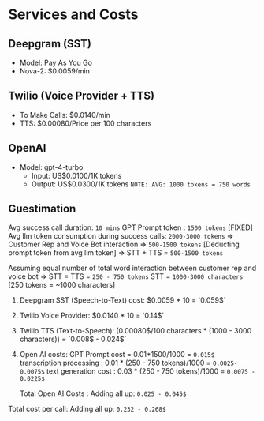 # Services and Costs

## Deepgram (SST)

- Model: Pay As You Go
- Nova-2: $0.0059/min

## Twilio (Voice Provider + TTS)

- To Make Calls: $0.0140/min
- TTS: $0.00080/Price per 100 characters

## OpenAI

- Model: gpt-4-turbo
  - Input: US$0.0100/1K tokens
  - Output: US$0.0300/1K tokens
    `NOTE: AVG: 1000 tokens = 750 words`

## Guestimation

Avg success call duration: `10 mins`
GPT Prompt token : `1500 tokens` [FIXED]
Avg llm token consumption during success calls: `2000-3000 tokens`
=> Customer Rep and Voice Bot interaction => `500-1500 tokens` [Deducting prompt token from avg llm token]
=> STT + TTS = `500-1500 tokens`

Assuming equal number of total word interaction between customer rep and voice bot =>
STT = TTS = `250 - 750 tokens`
STT = `1000-3000 characters` [250 tokens = ~1000 characters]

1. Deepgram SST (Speech-to-Text) cost: $0.0059 * 10 = `0.059$`
2. Twilio Voice Provider: $0.0140 * 10 = `0.14$`
3. Twilio TTS (Text-to-Speech): (0.00080$/100 characters * (1000 - 3000 characters)) = `0.008$ - 0.024$`

4. Open AI costs:
   GPT Prompt cost = 0.01*1500/1000 = `0.015$`
   transcription processing : 0.01 * (250 - 750 tokens)/1000 = `0.0025-0.0075$`
   text generation cost : 0.03 \* (250 - 750 tokens)/1000 = `0.0075 - 0.0225$`

   Total Open AI Costs : Adding all up: `0.025 - 0.045$`

Total cost per call: Adding all up: `0.232 - 0.268$`
